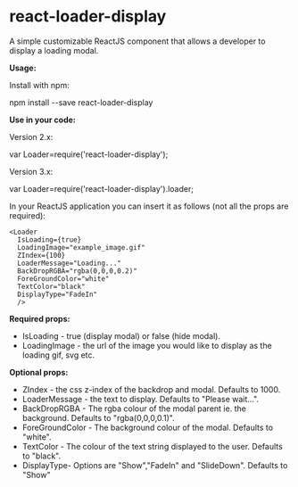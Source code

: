 # react-loader-display
 A simple customizable ReactJS component that allows a developer to display a loading modal.
 
 **Usage:**
 
 Install with npm:
 
 npm install --save react-loader-display
 
 **Use in your code:**
 
 Version 2.x:
 
 var Loader=require('react-loader-display');
 
 Version 3.x:
 
 var Loader=require('react-loader-display').loader;
 
 In your ReactJS application you can insert it as follows (not all the props are required):
 
    <Loader 
      IsLoading={true} 
      LoadingImage="example_image.gif" 
      ZIndex={100} 
      LoaderMessage="Loading..." 
      BackDropRGBA="rgba(0,0,0,0.2)"
      ForeGroundColor="white" 
      TextColor="black"
      DisplayType="FadeIn"
      />
 
 **Required props:**
 *  IsLoading - true (display modal) or false (hide modal).
 *  LoadingImage - the url of the image you would like to display as the loading gif, svg etc.
 
 **Optional props:**
 *  ZIndex - the css z-index of the backdrop and modal. Defaults to 1000.
 *  LoaderMessage - the text to display. Defaults to "Please wait...".
 *  BackDropRGBA - The rgba colour of the modal parent ie. the background. Defaults to "rgba(0,0,0,0.1)".
 *  ForeGroundColor - The background colour of the modal. Defaults to "white".
 *  TextColor - The colour of the text string displayed to the user. Defaults to "black".
 * DisplayType- Options are "Show","FadeIn" and "SlideDown". Defaults to "Show"
 
